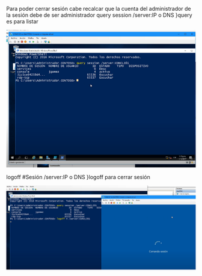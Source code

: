 Para poder cerrar sesión cabe recalcar que la cuenta del administrador de la sesión debe de ser administrador
query session /server:IP o DNS 
}query es para listar

![alt text](image-129.png)

logoff #Sesión /server:IP o DNS
}logoff para cerrar sesión

![alt text](image-130.png)